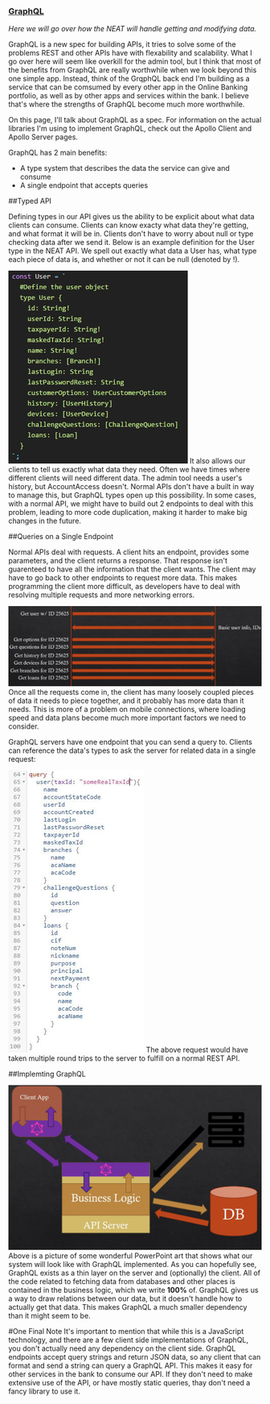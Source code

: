 ### [GraphQL](http://graphql.org/)

_Here we will go over how the NEAT will handle getting and modifying data._

GraphQL is a new spec for building APIs, it tries to solve some of the problems REST and other APIs have with flexability and scalability. What I go over here will seem like overkill for the admin tool, but I think that most of the benefits from GraphQL are really worthwhile when we look beyond this one simple app. Instead, think of the GrqphQL back end I'm building as a service that can be comsumed by every other app in the Online Banking portfolio, as well as by other apps and services within the bank. I believe that's where the strengths of GraphQL become much more worthwhile.

On this page, I'll talk about GraphQL as a spec. For information on the actual libraries I'm using to implement GraphQL, check out the Apollo Client and Apollo Server pages.

GraphQL has 2 main benefits:

* A type system that describes the data the service can give and consume
* A single endpoint that accepts queries

##Typed API

Defining types in our API gives us the ability to be explicit about what data clients can consume. Clients can know exacty what data they're getting, and what format it will be in. Clients don't have to worry about null or type checking data after we send it. Below is an example definition for the User type in the NEAT API. We spell out exactly what data a User has, what type each piece of data is, and whether or not it can be null (denoted by !).

![Picture of User type definition](https://github.com/Jacksondr5/Jacksondr5.github.io/blob/master/imgs/graphqlUserSchemaDef.jpg)
It also allows our clients to tell us exactly what data they need. Often we have times where different clients will need different data. The admin tool needs a user's history, but AccountAccess doesn't. Normal APIs don't have a built in way to manage this, but GraphQL types open up this possibility. In some cases, with a normal API, we might have to build out 2 endpoints to deal with this problem, leading to more code duplication, making it harder to make big changes in the future.

##Queries on a Single Endpoint

Normal APIs deal with requests. A client hits an endpoint, provides some parameters, and the client returns a response. That response isn't guarenteed to have all the information that the client wants. The client may have to go back to other endpoints to request more data. This makes programming the client more difficult, as developers have to deal with resolving multiple requests and more networking errors.

![Picture of multiple User requests](https://github.com/Jacksondr5/Jacksondr5.github.io/blob/master/imgs/normalAPIRequest.JPG)
Once all the requests come in, the client has many loosely coupled pieces of data it needs to piece together, and it probably has more data than it needs. This is more of a problem on mobile connections, where loading speed and data plans become much more important factors we need to consider.

GraphQL servers have one endpoint that you can send a query to. Clients can reference the data's types to ask the server for related data in a single request:

![Picture of graphiql request](https://github.com/Jacksondr5/Jacksondr5.github.io/blob/master/imgs/graphiqlQuery.JPG)
The above request would have taken multiple round trips to the server to fulfill on a normal REST API.

##Implemting GraphQL

![Picture of GraphQL system](https://github.com/Jacksondr5/Jacksondr5.github.io/blob/master/imgs/graphqlSystemDiagram.JPG)
Above is a picture of some wonderful PowerPoint art that shows what our system will look like with GraphQL implemented. As you can hopefully see, GraphQL exists as a thin layer on the server and (optionally) the client. All of the code related to fetching data from databases and other places is contained in the business logic, which we write **100%** of. GraphQL gives us a way to draw relations between our data, but it doesn't handle how to actually get that data. This makes GraphQL a much smaller dependency than it might seem to be.

#One Final Note
It's important to mention that while this is a JavaScript technology, and there are a few client side implementations of GraphQL, you don't actually need any dependency on the client side. GraphQL endpoints accept query strings and return JSON data, so any client that can format and send a string can query a GraphQL API. This makes it easy for other services in the bank to consume our API. If they don't need to make extensive use of the API, or have mostly static queries, thay don't need a fancy library to use it.
